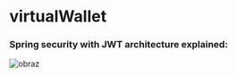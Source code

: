 # virtualWallet


### Spring security with JWT architecture explained:
![obraz](https://github.com/MateuszSobczyk-ti/virtualWallet/assets/73463891/a261be45-25c8-452c-9a59-ab8d899fe179)

